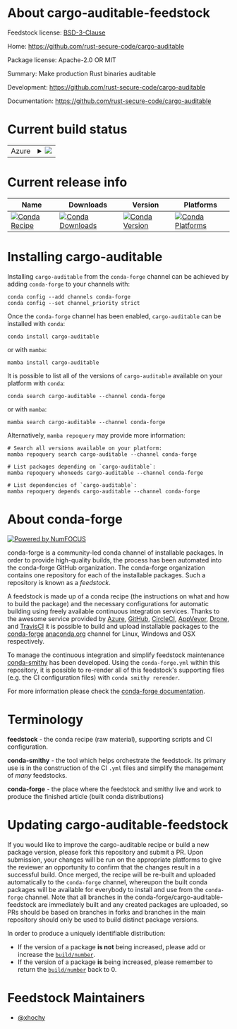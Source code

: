 About cargo-auditable-feedstock
===============================

Feedstock license: [BSD-3-Clause](https://github.com/conda-forge/cargo-auditable-feedstock/blob/main/LICENSE.txt)

Home: https://github.com/rust-secure-code/cargo-auditable

Package license: Apache-2.0 OR MIT

Summary: Make production Rust binaries auditable

Development: https://github.com/rust-secure-code/cargo-auditable

Documentation: https://github.com/rust-secure-code/cargo-auditable

Current build status
====================


<table>
    
  <tr>
    <td>Azure</td>
    <td>
      <details>
        <summary>
          <a href="https://dev.azure.com/conda-forge/feedstock-builds/_build/latest?definitionId=25695&branchName=main">
            <img src="https://dev.azure.com/conda-forge/feedstock-builds/_apis/build/status/cargo-auditable-feedstock?branchName=main">
          </a>
        </summary>
        <table>
          <thead><tr><th>Variant</th><th>Status</th></tr></thead>
          <tbody><tr>
              <td>linux_64</td>
              <td>
                <a href="https://dev.azure.com/conda-forge/feedstock-builds/_build/latest?definitionId=25695&branchName=main">
                  <img src="https://dev.azure.com/conda-forge/feedstock-builds/_apis/build/status/cargo-auditable-feedstock?branchName=main&jobName=linux&configuration=linux%20linux_64_" alt="variant">
                </a>
              </td>
            </tr><tr>
              <td>osx_64</td>
              <td>
                <a href="https://dev.azure.com/conda-forge/feedstock-builds/_build/latest?definitionId=25695&branchName=main">
                  <img src="https://dev.azure.com/conda-forge/feedstock-builds/_apis/build/status/cargo-auditable-feedstock?branchName=main&jobName=osx&configuration=osx%20osx_64_" alt="variant">
                </a>
              </td>
            </tr><tr>
              <td>win_64</td>
              <td>
                <a href="https://dev.azure.com/conda-forge/feedstock-builds/_build/latest?definitionId=25695&branchName=main">
                  <img src="https://dev.azure.com/conda-forge/feedstock-builds/_apis/build/status/cargo-auditable-feedstock?branchName=main&jobName=win&configuration=win%20win_64_" alt="variant">
                </a>
              </td>
            </tr>
          </tbody>
        </table>
      </details>
    </td>
  </tr>
</table>

Current release info
====================

| Name | Downloads | Version | Platforms |
| --- | --- | --- | --- |
| [![Conda Recipe](https://img.shields.io/badge/recipe-cargo--auditable-green.svg)](https://anaconda.org/conda-forge/cargo-auditable) | [![Conda Downloads](https://img.shields.io/conda/dn/conda-forge/cargo-auditable.svg)](https://anaconda.org/conda-forge/cargo-auditable) | [![Conda Version](https://img.shields.io/conda/vn/conda-forge/cargo-auditable.svg)](https://anaconda.org/conda-forge/cargo-auditable) | [![Conda Platforms](https://img.shields.io/conda/pn/conda-forge/cargo-auditable.svg)](https://anaconda.org/conda-forge/cargo-auditable) |

Installing cargo-auditable
==========================

Installing `cargo-auditable` from the `conda-forge` channel can be achieved by adding `conda-forge` to your channels with:

```
conda config --add channels conda-forge
conda config --set channel_priority strict
```

Once the `conda-forge` channel has been enabled, `cargo-auditable` can be installed with `conda`:

```
conda install cargo-auditable
```

or with `mamba`:

```
mamba install cargo-auditable
```

It is possible to list all of the versions of `cargo-auditable` available on your platform with `conda`:

```
conda search cargo-auditable --channel conda-forge
```

or with `mamba`:

```
mamba search cargo-auditable --channel conda-forge
```

Alternatively, `mamba repoquery` may provide more information:

```
# Search all versions available on your platform:
mamba repoquery search cargo-auditable --channel conda-forge

# List packages depending on `cargo-auditable`:
mamba repoquery whoneeds cargo-auditable --channel conda-forge

# List dependencies of `cargo-auditable`:
mamba repoquery depends cargo-auditable --channel conda-forge
```


About conda-forge
=================

[![Powered by
NumFOCUS](https://img.shields.io/badge/powered%20by-NumFOCUS-orange.svg?style=flat&colorA=E1523D&colorB=007D8A)](https://numfocus.org)

conda-forge is a community-led conda channel of installable packages.
In order to provide high-quality builds, the process has been automated into the
conda-forge GitHub organization. The conda-forge organization contains one repository
for each of the installable packages. Such a repository is known as a *feedstock*.

A feedstock is made up of a conda recipe (the instructions on what and how to build
the package) and the necessary configurations for automatic building using freely
available continuous integration services. Thanks to the awesome service provided by
[Azure](https://azure.microsoft.com/en-us/services/devops/), [GitHub](https://github.com/),
[CircleCI](https://circleci.com/), [AppVeyor](https://www.appveyor.com/),
[Drone](https://cloud.drone.io/welcome), and [TravisCI](https://travis-ci.com/)
it is possible to build and upload installable packages to the
[conda-forge](https://anaconda.org/conda-forge) [anaconda.org](https://anaconda.org/)
channel for Linux, Windows and OSX respectively.

To manage the continuous integration and simplify feedstock maintenance
[conda-smithy](https://github.com/conda-forge/conda-smithy) has been developed.
Using the ``conda-forge.yml`` within this repository, it is possible to re-render all of
this feedstock's supporting files (e.g. the CI configuration files) with ``conda smithy rerender``.

For more information please check the [conda-forge documentation](https://conda-forge.org/docs/).

Terminology
===========

**feedstock** - the conda recipe (raw material), supporting scripts and CI configuration.

**conda-smithy** - the tool which helps orchestrate the feedstock.
                   Its primary use is in the construction of the CI ``.yml`` files
                   and simplify the management of *many* feedstocks.

**conda-forge** - the place where the feedstock and smithy live and work to
                  produce the finished article (built conda distributions)


Updating cargo-auditable-feedstock
==================================

If you would like to improve the cargo-auditable recipe or build a new
package version, please fork this repository and submit a PR. Upon submission,
your changes will be run on the appropriate platforms to give the reviewer an
opportunity to confirm that the changes result in a successful build. Once
merged, the recipe will be re-built and uploaded automatically to the
`conda-forge` channel, whereupon the built conda packages will be available for
everybody to install and use from the `conda-forge` channel.
Note that all branches in the conda-forge/cargo-auditable-feedstock are
immediately built and any created packages are uploaded, so PRs should be based
on branches in forks and branches in the main repository should only be used to
build distinct package versions.

In order to produce a uniquely identifiable distribution:
 * If the version of a package **is not** being increased, please add or increase
   the [``build/number``](https://docs.conda.io/projects/conda-build/en/latest/resources/define-metadata.html#build-number-and-string).
 * If the version of a package **is** being increased, please remember to return
   the [``build/number``](https://docs.conda.io/projects/conda-build/en/latest/resources/define-metadata.html#build-number-and-string)
   back to 0.

Feedstock Maintainers
=====================

* [@xhochy](https://github.com/xhochy/)

